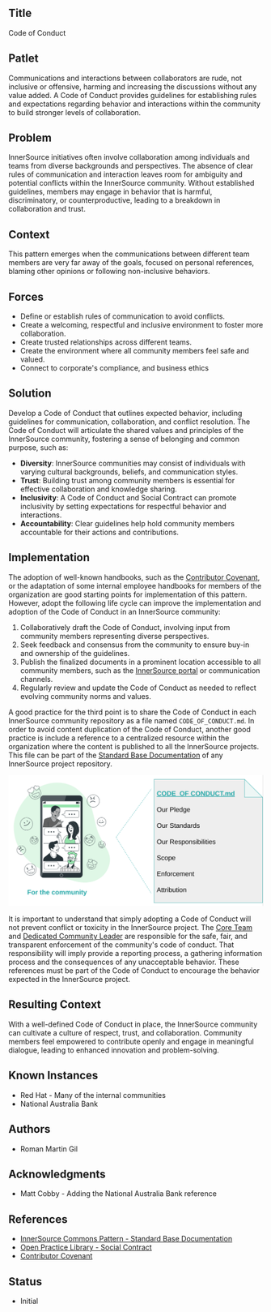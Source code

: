 ## Title

Code of Conduct

## Patlet

Communications and interactions between collaborators are rude, not inclusive or offensive, harming and increasing the discussions without any value added.
A Code of Conduct provides guidelines for establishing rules and expectations regarding behavior and interactions within the community to build stronger levels of collaboration.

## Problem

InnerSource initiatives often involve collaboration among individuals and teams from diverse backgrounds and perspectives.
The absence of clear rules of communication and interaction leaves room for ambiguity and potential conflicts within the InnerSource community.
Without established guidelines, members may engage in behavior that is harmful, discriminatory, or counterproductive, leading to a breakdown in collaboration and trust.

## Context

This pattern emerges when the communications between different team members are very far away of the goals, focused on personal references, blaming other opinions or following non-inclusive behaviors.

## Forces

* Define or establish rules of communication to avoid conflicts.
* Create a welcoming, respectful and inclusive environment to foster more collaboration.
* Create trusted relationships across different teams.
* Create the environment where all community members feel safe and valued.
* Connect to corporate's compliance, and business ethics

## Solution

Develop a Code of Conduct that outlines expected behavior, including guidelines for communication, collaboration, and conflict resolution.
The Code of Conduct will articulate the shared values and principles of the InnerSource community, fostering a sense of belonging and common purpose, such as:

- **Diversity**: InnerSource communities may consist of individuals with varying cultural backgrounds, beliefs, and communication styles.
- **Trust**: Building trust among community members is essential for effective collaboration and knowledge sharing.
- **Inclusivity**: A Code of Conduct and Social Contract can promote inclusivity by setting expectations for respectful behavior and interactions.
- **Accountability**: Clear guidelines help hold community members accountable for their actions and contributions.

## Implementation

The adoption of well-known handbooks, such as the [Contributor Covenant](https://www.contributor-covenant.org/), or the adaptation of some internal employee handbooks for members of the organization are good starting points for implementation of this pattern.
However, adopt the following life cycle can improve the implementation and adoption of the Code of Conduct in an InnerSource community:

1. Collaboratively draft the Code of Conduct, involving input from community members representing diverse perspectives.
2. Seek feedback and consensus from the community to ensure buy-in and ownership of the guidelines.
3. Publish the finalized documents in a prominent location accessible to all community members, such as the [InnerSource portal](https://patterns.innersourcecommons.org/p/innersource-portal) or communication channels.
4. Regularly review and update the Code of Conduct as needed to reflect evolving community norms and values.

A good practice for the third point is to share the Code of Conduct in each InnerSource community repository as a file named `CODE_OF_CONDUCT.md`.
In order to avoid content duplication of the Code of Conduct, another good practice is include a reference to a centralized resource within the organization where the content is published to all the InnerSource projects.  
This file can be part of the [Standard Base Documentation](../2-structured/base-documentation.md) of any InnerSource project repository.

![CODE_OF_CONDUCT.md](../../assets/img/code-of-conduct/CODE_OF_CONDUCT-for-the-community.png)

It is important to understand that simply adopting a Code of Conduct will not prevent conflict or toxicity in the InnerSource project.
The [Core Team](https://patterns.innersourcecommons.org/p/core-team) and [Dedicated Community Leader](https://patterns.innersourcecommons.org/p/dedicated-community-leader) are responsible for the safe, fair, and transparent enforcement of the community's code of conduct.
That responsibility will imply provide a reporting process, a gathering information process and the consequences of any unacceptable behavior.
These references must be part of the Code of Conduct to encourage the behavior expected in the InnerSource project.  

## Resulting Context

With a well-defined Code of Conduct in place, the InnerSource community can cultivate a culture of respect, trust, and collaboration.
Community members feel empowered to contribute openly and engage in meaningful dialogue, leading to enhanced innovation and problem-solving.

## Known Instances

- Red Hat - Many of the internal communities
- National Australia Bank

## Authors

- Roman Martin Gil

## Acknowledgments

- Matt Cobby - Adding the National Australia Bank reference

## References

- [InnerSource Commons Pattern - Standard Base Documentation](../2-structured/base-documentation.md)
- [Open Practice Library - Social Contract](https://openpracticelibrary.com/practice/social-contract/)
- [Contributor Covenant](https://www.contributor-covenant.org/)

## Status

- Initial
